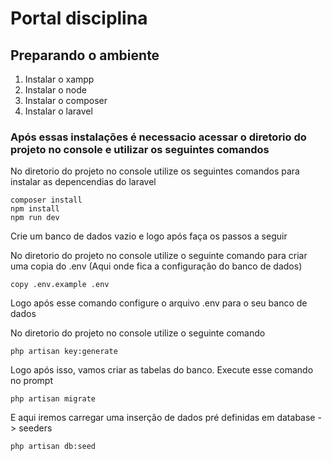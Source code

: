 # Portal disciplina

## Preparando o ambiente

1. Instalar o xampp
2. Instalar o node
3. Instalar o composer 
4. Instalar o laravel

### Após essas instalações é necessacio acessar o diretorio do projeto no console e utilizar os seguintes comandos

No diretorio do projeto no console utilize os seguintes comandos para instalar as depencendias do laravel 

    composer install
    npm install
    npm run dev


Crie um banco de dados vazio e logo após faça os passos a seguir

No diretorio do projeto no console utilize o seguinte comando para criar uma copia do .env (Aqui onde fica a configuração do banco de dados)
    
    copy .env.example .env

Logo após esse comando configure o arquivo .env para o seu banco de dados

No diretorio do projeto no console utilize o seguinte comando 

    php artisan key:generate

Logo após isso, vamos criar as tabelas do banco. Execute esse comando no prompt

    php artisan migrate

E aqui iremos carregar uma inserção de dados pré definidas em database -> seeders

    php artisan db:seed 

